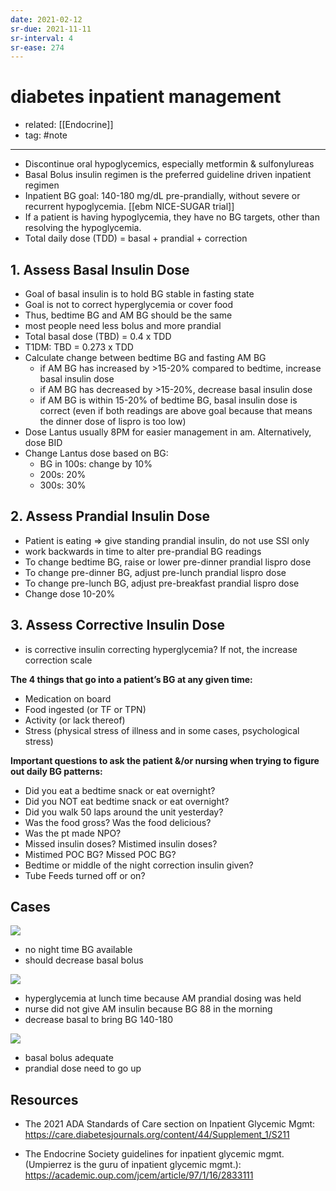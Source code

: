```yaml
---
date: 2021-02-12
sr-due: 2021-11-11
sr-interval: 4
sr-ease: 274
---
```


# diabetes inpatient management

- related: [[Endocrine]]
- tag: #note
---

- Discontinue oral hypoglycemics, especially metformin & sulfonylureas
- Basal Bolus insulin regimen is the preferred guideline driven inpatient regimen
- Inpatient BG goal: 140-180 mg/dL pre-prandially, without severe or recurrent hypoglycemia. [[ebm NICE-SUGAR trial]]
- If a patient is having hypoglycemia, they have no BG targets, other than resolving the hypoglycemia.
- Total daily dose (TDD) = basal + prandial + correction

## 1. Assess Basal Insulin Dose

- Goal of basal insulin is to hold BG stable in fasting state
- Goal is not to correct hyperglycemia or cover food
- Thus, bedtime BG and AM BG should be the same
- most people need less bolus and more prandial
- Total basal dose (TBD) = 0.4 x TDD
- T1DM: TBD = 0.273 x TDD
- Calculate change between bedtime BG and fasting AM BG
	- if AM BG has increased by >15-20% compared to bedtime, increase basal insulin dose
	- if AM BG has decreased by >15-20%, decrease basal insulin dose
	- if AM BG is within 15-20% of bedtime BG, basal insulin dose is correct (even if both readings are above goal because that means the dinner dose of lispro is too low)
- Dose Lantus usually 8PM for easier management in am. Alternatively, dose BID
- Change Lantus dose based on BG:
	- BG in 100s: change by 10%
	- 200s: 20%
	- 300s: 30%

## 2. Assess Prandial Insulin Dose

- Patient is eating => give standing prandial insulin, do not use SSI only
- work backwards in time to alter pre-prandial BG readings
- To change bedtime BG, raise or lower pre-dinner prandial lispro dose
- To change pre-dinner BG, adjust pre-lunch prandial lispro dose
- To change pre-lunch BG, adjust pre-breakfast prandial lispro dose
- Change dose 10-20%

## 3. Assess Corrective Insulin Dose

- is corrective insulin correcting hyperglycemia? If not, the increase correction scale

**The 4 things that go into a patient’s BG at any given time:**

- Medication on board
- Food ingested (or TF or TPN)
- Activity (or lack thereof)
- Stress (physical stress of illness and in some cases, psychological stress)

**Important questions to ask the patient &/or nursing when trying to figure out daily BG patterns:**

- Did you eat a bedtime snack or eat overnight?
- Did you NOT eat bedtime snack or eat overnight?
- Did you walk 50 laps around the unit yesterday?
- Was the food gross? Was the food delicious?
- Was the pt made NPO?
- Missed insulin doses? Mistimed insulin doses?
- Mistimed POC BG? Missed POC BG?
- Bedtime or middle of the night correction insulin given?
- Tube Feeds turned off or on?

## Cases

![](https://photos.thisispiggy.com/file/wikiFiles/20210917215607.png)

- no night time BG available
- should decrease basal bolus

![](https://photos.thisispiggy.com/file/wikiFiles/20210917215728.png)

- hyperglycemia at lunch time because AM prandial dosing was held
- nurse did not give AM insulin because BG 88 in the morning
- decrease basal to bring BG 140-180

![](https://photos.thisispiggy.com/file/wikiFiles/20210917215856.png)

- basal bolus adequate
- prandial dose need to go up

## Resources

- The 2021 ADA Standards of Care section on Inpatient Glycemic Mgmt: <https://care.diabetesjournals.org/content/44/Supplement_1/S211>

- The Endocrine Society guidelines for inpatient glycemic mgmt. (Umpierrez is the guru of inpatient glycemic mgmt.): <https://academic.oup.com/jcem/article/97/1/16/2833111>
